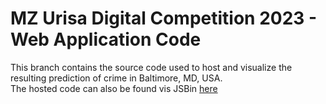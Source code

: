 # MZ Urisa Digital Competition 2023 - Web Application Code
This branch contains the source code used to host and visualize the resulting prediction of crime in Baltimore, MD, USA.<br/>
The hosted code can also be found vis JSBin [here](https://output.jsbin.com/fazozin)
